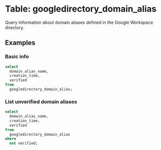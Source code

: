 # Table: googledirectory_domain_alias

Query information about domain aliases defined in the Google Workspace directory.

## Examples

### Basic info

```sql
select
  domain_alias_name,
  creation_time,
  verified
from
  googledirectory_domain_alias;
```

### List unverified domain aliases

```sql
select
  domain_alias_name,
  creation_time,
  verified
from
  googledirectory_domain_alias
where
  not verified;
```
